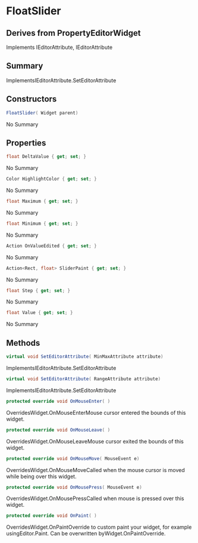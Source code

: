 # FloatSlider

## Derives from PropertyEditorWidget
Implements IEditorAttribute<MinMaxAttribute>, IEditorAttribute<RangeAttribute>

## Summary

ImplementsIEditorAttribute<T>.SetEditorAttribute
## Constructors

```c#
FloatSlider( Widget parent) 
```
No Summary
## Properties

```c#
float DeltaValue { get; set; } 
```
No Summary
```c#
Color HighlightColor { get; set; } 
```
No Summary
```c#
float Maximum { get; set; } 
```
No Summary
```c#
float Minimum { get; set; } 
```
No Summary
```c#
Action OnValueEdited { get; set; } 
```
No Summary
```c#
Action<Rect, float> SliderPaint { get; set; } 
```
No Summary
```c#
float Step { get; set; } 
```
No Summary
```c#
float Value { get; set; } 
```
No Summary
## Methods

```c#
virtual void SetEditorAttribute( MinMaxAttribute attribute) 
```
ImplementsIEditorAttribute<T>.SetEditorAttribute
```c#
virtual void SetEditorAttribute( RangeAttribute attribute) 
```
ImplementsIEditorAttribute<T>.SetEditorAttribute
```c#
protected override void OnMouseEnter( ) 
```
OverridesWidget.OnMouseEnterMouse cursor entered the bounds of this widget.
```c#
protected override void OnMouseLeave( ) 
```
OverridesWidget.OnMouseLeaveMouse cursor exited the bounds of this widget.
```c#
protected override void OnMouseMove( MouseEvent e) 
```
OverridesWidget.OnMouseMoveCalled when the mouse cursor is moved while being over this widget.
```c#
protected override void OnMousePress( MouseEvent e) 
```
OverridesWidget.OnMousePressCalled when mouse is pressed over this widget.
```c#
protected override void OnPaint( ) 
```
OverridesWidget.OnPaintOverride to custom paint your widget, for example usingEditor.Paint. Can be overwritten byWidget.OnPaintOverride.
